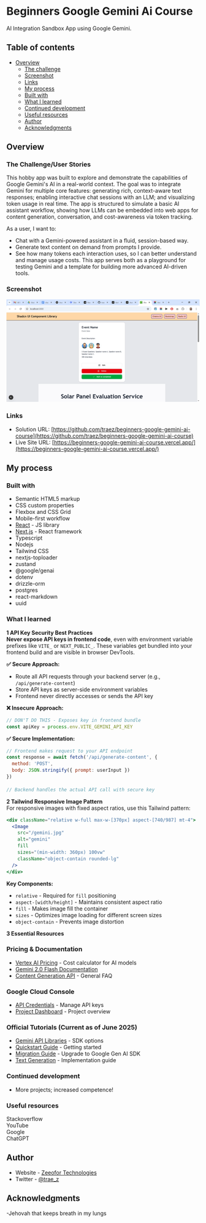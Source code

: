 # Beginners Google Gemini Ai Course

AI Integration Sandbox App using Google Gemini.

## Table of contents

- [Overview](#overview)
  - [The challenge](#the-challenge)
  - [Screenshot](#screenshot)
  - [Links](#links)
  - [My process](#my-process)
  - [Built with](#built-with)
  - [What I learned](#what-i-learned)
  - [Continued development](#continued-development)
  - [Useful resources](#useful-resources)
  - [Author](#author)
  - [Acknowledgments](#acknowledgments)

## Overview

### The Challenge/User Stories

This hobby app was built to explore and demonstrate the capabilities of Google Gemini's AI in a real-world context. The goal was to integrate Gemini for multiple core features: generating rich, context-aware text responses; enabling interactive chat sessions with an LLM; and visualizing token usage in real time. The app is structured to simulate a basic AI assistant workflow, showing how LLMs can be embedded into web apps for content generation, conversation, and cost-awareness via token tracking.  

As a user, I want to:  

- Chat with a Gemini-powered assistant in a fluid, session-based way.
- Generate text content on demand from prompts I provide.
- See how many tokens each interaction uses, so I can better understand and manage usage costs.
This app serves both as a playground for testing Gemini and a template for building more advanced AI-driven tools.

### Screenshot

![](/public/screenshot-desktop.png)

### Links

- Solution URL: [https://github.com/traez/beginners-google-gemini-ai-course](https://github.com/traez/beginners-google-gemini-ai-course)
- Live Site URL: [https://beginners-google-gemini-ai-course.vercel.app/](https://beginners-google-gemini-ai-course.vercel.app/)

## My process

### Built with

- Semantic HTML5 markup
- CSS custom properties
- Flexbox and CSS Grid
- Mobile-first workflow
- [React](https://reactjs.org/) - JS library
- [Next.js](https://nextjs.org/) - React framework
- Typescript
- Nodejs
- Tailwind CSS
- nextjs-toploader
- zustand  
- @google/genai  
- dotenv  
- drizzle-orm  
- postgres  
- react-markdown  
- uuid  

### What I learned

**1 API Key Security Best Practices**  
**Never expose API keys in frontend code**, even with environment variable prefixes like `VITE_` or `NEXT_PUBLIC_`. These variables get bundled into your frontend build and are visible in browser DevTools.

**✅ Secure Approach:**

- Route all API requests through your backend server (e.g., `/api/generate-content`)
- Store API keys as server-side environment variables
- Frontend never directly accesses or sends the API key


**❌ Insecure Approach:**

```javascript
// DON'T DO THIS - Exposes key in frontend bundle
const apiKey = process.env.VITE_GEMINI_API_KEY
```

**✅ Secure Implementation:**

```javascript
// Frontend makes request to your API endpoint
const response = await fetch('/api/generate-content', {
  method: 'POST',
  body: JSON.stringify({ prompt: userInput })
})

// Backend handles the actual API call with secure key
```   

**2 Tailwind Responsive Image Pattern**  
For responsive images with fixed aspect ratios, use this Tailwind pattern:

```javascriptreact
<div className="relative w-full max-w-[370px] aspect-[740/987] mt-4">
  <Image
    src="/gemini.jpg"
    alt="gemini"
    fill
    sizes="(min-width: 360px) 100vw"
    className="object-contain rounded-lg"
  />
</div>
```

**Key Components:**

- `relative` - Required for `fill` positioning
- `aspect-[width/height]` - Maintains consistent aspect ratio
- `fill` - Makes image fill the container
- `sizes` - Optimizes image loading for different screen sizes
- `object-contain` - Prevents image distortion   

**3 Essential Resources**  
### Pricing & Documentation

- [Vertex AI Pricing](https://cloud.google.com/vertex-ai/generative-ai/pricing) - Cost calculator for AI models
- [Gemini 2.0 Flash Documentation](https://cloud.google.com/vertex-ai/generative-ai/docs/models/gemini/2-0-flash#2.0-flash)
- [Content Generation API](https://ai.google.dev/api/generate-content) - General FAQ

### Google Cloud Console

- [API Credentials](https://console.cloud.google.com/apis/credentials) - Manage API keys
- [Project Dashboard](https://console.cloud.google.com/home/dashboard) - Project overview

### Official Tutorials (Current as of June 2025)

- [Gemini API Libraries](https://ai.google.dev/gemini-api/docs/libraries) - SDK options
- [Quickstart Guide](https://ai.google.dev/gemini-api/docs/quickstart) - Getting started
- [Migration Guide](https://ai.google.dev/gemini-api/docs/migrate) - Upgrade to Google Gen AI SDK
- [Text Generation](https://ai.google.dev/gemini-api/docs/text-generation) - Implementation guide  

### Continued development

- More projects; increased competence!

### Useful resources

Stackoverflow  
YouTube  
Google  
ChatGPT

## Author

- Website - [Zeeofor Technologies](https://zeeofortech.vercel.app/)
- Twitter - [@trae_z](https://twitter.com/trae_z)

## Acknowledgments

-Jehovah that keeps breath in my lungs

